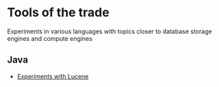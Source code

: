 # Tools of the trade

Experiments in various languages with topics closer to database storage engines and compute engines

## Java

- [Experiments with Lucene](./lucene-exp/README.md)
